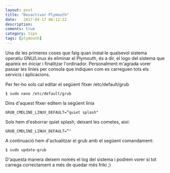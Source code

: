 ```yaml
---
layout: post
title: "Desactivar Plymouth"
date:   2017-04-17 06:12:12
description: 
coments: true
category: tips
tags: [plymouth]
---
```

Una de les primeres coses que faig quan instal·le qualsevol sistema operatiu GNU/Linux és eliminar el Plymouth, és a dir, el logo del sistema que apareix en iniciar i finalitzar l'ordinador. Personalment m'agrada vorer passar les línies per consola que indiquen com es carreguen tots els servicis i aplicacions.

Per fer-ho sols cal editar el següent fitxer /etc/default/grub

    $ sudo nano /etc/default/grub

Dins d'aquest fitxer editem la següent línia

    GRUB_CMDLINE_LINUX_DEFAULT=”quiet splash"

Sols hem d'esborrar quiet splash, deixant les cometes, així:

    GRUB_CMDLINE_LINUX_DEFAULT=”"

A continuació hem d'actualitzar el grub amb el següent comandament:

    $ sudo update-grub

D'aquesta manera deixem només el log del sistema i podrem vorer si tot carrega correctament a més de quedar més friki ;)
